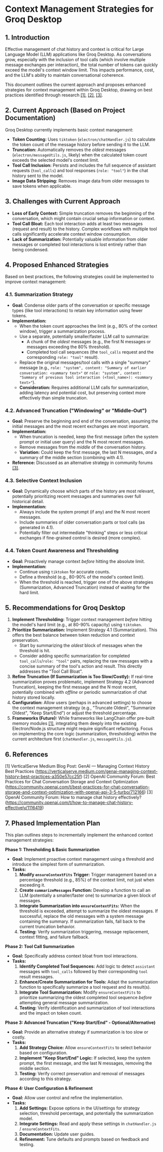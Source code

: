 # Context Management Strategies for Groq Desktop

## 1. Introduction

Effective management of chat history and context is critical for Large Language Model (LLM) applications like Groq Desktop. As conversations grow, especially with the inclusion of tool calls (which involve multiple message exchanges per interaction), the total number of tokens can quickly exceed the model's context window limit. This impacts performance, cost, and the LLM's ability to maintain conversational coherence.

This document outlines the current approach and proposes enhanced strategies for context management within Groq Desktop, drawing on best practices identified through research [[1]](https://verticalserve.medium.com/genai-managing-context-history-best-practices-a350e57cc25f), [[2]](https://community.openai.com/t/best-practices-for-chat-conversation-storage-and-context-optimization-with-openai-api-3-5-turbo/712166), [[3]](https://community.openai.com/t/how-to-manage-chat-history-effectively/1116419).

## 2. Current Approach (Based on Project Documentation)

Groq Desktop currently implements basic context management:

-   **Token Counting:** Uses `tiktoken` (`electron/chatHandler.js`) to calculate the token count of the message history before sending it to the LLM.
-   **Truncation:** Automatically removes the *oldest* messages (`electron/messageUtils.js`, likely) when the calculated token count exceeds the selected model's context limit.
-   **Tool Call Inclusion:** Persists and includes the full sequence of assistant requests (`tool_calls`) and tool responses (`role: "tool"`) in the chat history sent to the model.
-   **Image Data Stripping:** Removes image data from older messages to save tokens when applicable.

## 3. Challenges with Current Approach

-   **Loss of Early Context:** Simple truncation removes the beginning of the conversation, which might contain crucial setup information or context.
-   **Tool Call Bloat:** Each tool interaction adds at least two messages (request and result) to the history. Complex workflows with multiple tool calls significantly accelerate context window consumption.
-   **Lack of Summarization:** Potentially valuable information from older messages or completed tool interactions is lost entirely rather than being condensed.

## 4. Proposed Enhanced Strategies

Based on best practices, the following strategies could be implemented to improve context management:

### 4.1. Summarization Strategy

-   **Goal:** Condense older parts of the conversation or specific message types (like tool interactions) to retain key information using fewer tokens.
-   **Implementation:**
    -   When the token count approaches the limit (e.g., 80% of the context window), trigger a summarization process.
    -   Use a separate, potentially smaller/faster LLM call to summarize:
        -   A chunk of the *oldest* messages (e.g., the first N messages or messages exceeding the 80% threshold).
        -   Completed tool call sequences (the `tool_calls` request and the corresponding `role: "tool"` result).
    -   Replace the original messages/tool calls with a single "summary" message (e.g., `role: "system", content: "Summary of earlier conversation: <summary text>"` or `role: "system", content: "Summary of previous tool interaction (<tool_name>): <summary text>"`).
    -   **Consideration:** Requires additional LLM calls for summarization, adding latency and potential cost, but preserving context more effectively than simple truncation.

### 4.2. Advanced Truncation ("Windowing" or "Middle-Out")

-   **Goal:** Preserve the beginning and end of the conversation, assuming the initial messages and the most recent exchanges are most important.
-   **Implementation:**
    -   When truncation is needed, keep the first message (often the system prompt or initial user query) and the N most recent messages.
    -   Remove messages from the *middle* of the conversation history.
    -   **Variation:** Could keep the first message, the last N messages, *and* a summary of the middle section (combining with 4.1).
-   **Reference:** Discussed as an alternative strategy in community forums [[3]](https://community.openai.com/t/how-to-manage-chat-history-effectively/1116419).

### 4.3. Selective Context Inclusion

-   **Goal:** Dynamically choose which parts of the history are most relevant, potentially prioritizing recent messages and summaries over full historical detail.
-   **Implementation:**
    -   Always include the system prompt (if any) and the N most recent messages.
    -   Include summaries of older conversation parts or tool calls (as generated in 4.1).
    -   Potentially filter out intermediate "thinking" steps or less critical exchanges if fine-grained control is desired (more complex).

### 4.4. Token Count Awareness and Thresholding

-   **Goal:** Proactively manage context *before* hitting the absolute limit.
-   **Implementation:**
    -   Continue using `tiktoken` for accurate counts.
    -   Define a threshold (e.g., 80-90% of the model's context limit).
    -   When the threshold is reached, trigger one of the above strategies (Summarization, Advanced Truncation) instead of waiting for the hard limit.

## 5. Recommendations for Groq Desktop

1.  **Implement Thresholding:** Trigger context management *before* hitting the model's hard limit (e.g., at 80-90% capacity) using `tiktoken`.
2.  **Prioritize Summarization:** Implement Strategy 4.1 (Summarization). This offers the best balance between token reduction and context preservation.
    -   Start by summarizing the *oldest* block of messages when the threshold is hit.
    -   Consider adding specific summarization for completed `tool_calls`/`role: "tool"` pairs, replacing the raw messages with a concise summary of the tool's action and result. This directly addresses the "Tool Call Bloat".
3.  **Refine Truncation (If Summarization is Too Slow/Costly):** If real-time summarization proves problematic, implement Strategy 4.2 (Advanced Truncation), keeping the first message and the N most recent, potentially combined with *offline* or periodic summarization of chat history stored locally.
4.  **Configuration:** Allow users (perhaps in advanced settings) to choose the context management strategy (e.g., "Truncate Oldest", "Summarize Oldest", "Keep Start/End") or adjust the threshold percentage.
5.  **Frameworks (Future):** While frameworks like LangChain offer pre-built memory modules [[1]](https://verticalserve.medium.com/genai-managing-context-history-best-practices-a350e57cc25f), integrating them deeply into the existing Electron/Node.js structure might require significant refactoring. Focus on implementing the core logic (summarization, thresholding) within the current architecture first (`chatHandler.js`, `messageUtils.js`).

## 6. References

[1] VerticalServe Medium Blog Post: GenAI — Managing Context History Best Practices (<https://verticalserve.medium.com/genai-managing-context-history-best-practices-a350e57cc25f>)
[2] OpenAI Community Forum: Best Practices for Chat Conversation Storage and Context Optimization (<https://community.openai.com/t/best-practices-for-chat-conversation-storage-and-context-optimization-with-openai-api-3-5-turbo/712166>)
[3] OpenAI Community Forum: How to manage chat history effectively? (<https://community.openai.com/t/how-to-manage-chat-history-effectively/1116419>)

## 7. Phased Implementation Plan

This plan outlines steps to incrementally implement the enhanced context management strategies:

**Phase 1: Thresholding & Basic Summarization**

*   **Goal:** Implement proactive context management using a threshold and introduce the simplest form of summarization.
*   **Tasks:**
    1.  **Modify `ensureContextFits` Trigger:** Trigger management based on a percentage threshold (e.g., 85%) of the context limit, not just when exceeding it.
    2.  **Create `summarizeMessages` Function:** Develop a function to call an LLM (potentially a smaller/faster one) to summarize a given block of messages.
    3.  **Integrate Summarization into `ensureContextFits`:** When the threshold is exceeded, attempt to summarize the oldest messages. If successful, replace the old messages with a system message containing the summary. If summarization fails, fall back to the current truncation behavior.
    4.  **Testing:** Verify summarization triggering, message replacement, context fitting, and failure fallback.

**Phase 2: Tool Call Summarization**

*   **Goal:** Specifically address context bloat from tool interactions.
*   **Tasks:**
    1.  **Identify Completed Tool Sequences:** Add logic to detect `assistant` messages with `tool_calls` followed by their corresponding `tool` result messages.
    2.  **Enhance/Create Summarization for Tools:** Adapt the summarization function to specifically summarize a tool request and its result(s).
    3.  **Integrate Tool Summarization:** Modify `ensureContextFits` to prioritize summarizing the oldest completed tool sequence *before* attempting general message summarization.
    4.  **Testing:** Verify identification and summarization of tool interactions and the impact on token count.

**Phase 3: Advanced Truncation ("Keep Start/End" - Optional/Alternative)**

*   **Goal:** Provide an alternative strategy if summarization is too slow or costly.
*   **Tasks:**
    1.  **Add Strategy Choice:** Allow `ensureContextFits` to select behavior based on configuration.
    2.  **Implement "Keep Start/End" Logic:** If selected, keep the system prompt, the first message, and the last N messages, removing the middle section.
    3.  **Testing:** Verify correct preservation and removal of messages according to this strategy.

**Phase 4: User Configuration & Refinement**

*   **Goal:** Allow user control and refine the implementation.
*   **Tasks:**
    1.  **Add Settings:** Expose options in the UI/settings for strategy selection, threshold percentage, and potentially the summarization model.
    2.  **Integrate Settings:** Read and apply these settings in `chatHandler.js` / `ensureContextFits`.
    3.  **Documentation:** Update user guides.
    4.  **Refinement:** Tune defaults and prompts based on feedback and testing.
